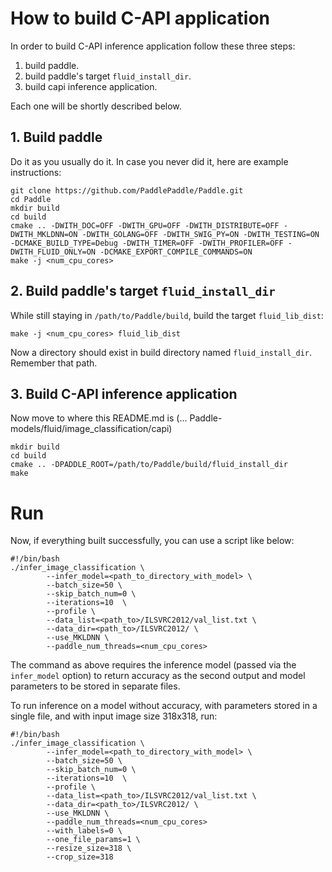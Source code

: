 # How to build C-API application
In order to build C-API inference application follow these three steps:
1. build paddle.
2. build paddle's target `fluid_install_dir`.
3. build capi inference application.

Each one will be shortly described below.
## 1. Build paddle
Do it as you usually do it. In case you never did it, here are example instructions:
```
git clone https://github.com/PaddlePaddle/Paddle.git
cd Paddle
mkdir build
cd build
cmake .. -DWITH_DOC=OFF -DWITH_GPU=OFF -DWITH_DISTRIBUTE=OFF -DWITH_MKLDNN=ON -DWITH_GOLANG=OFF -DWITH_SWIG_PY=ON -DWITH_TESTING=ON -DCMAKE_BUILD_TYPE=Debug -DWITH_TIMER=OFF -DWITH_PROFILER=OFF -DWITH_FLUID_ONLY=ON -DCMAKE_EXPORT_COMPILE_COMMANDS=ON
make -j <num_cpu_cores>
```
## 2. Build paddle's target `fluid_install_dir`
While still staying in `/path/to/Paddle/build`, build the target `fluid_lib_dist`:
```
make -j <num_cpu_cores> fluid_lib_dist
```
Now a directory should exist in build directory named `fluid_install_dir`. Remember that path.
## 3. Build C-API inference application
Now move to where this README.md is (... Paddle-models/fluid/image_classification/capi)
```
mkdir build
cd build
cmake .. -DPADDLE_ROOT=/path/to/Paddle/build/fluid_install_dir
make
```
# Run
Now, if everything built successfully, you can use a script like below:
```
#!/bin/bash
./infer_image_classification \
        --infer_model=<path_to_directory_with_model> \
        --batch_size=50 \
        --skip_batch_num=0 \
        --iterations=10  \
        --profile \
        --data_list=<path_to>/ILSVRC2012/val_list.txt \
        --data_dir=<path_to>/ILSVRC2012/ \
        --use_MKLDNN \
        --paddle_num_threads=<num_cpu_cores>
```
The command as above requires the inference model (passed via the `infer_model`
option) to return accuracy as the second output and model parameters to be
stored in separate files.

To run inference on a model without accuracy, with parameters stored
in a single file, and with input image size 318x318, run:
```
#!/bin/bash
./infer_image_classification \
        --infer_model=<path_to_directory_with_model> \
        --batch_size=50 \
        --skip_batch_num=0 \
        --iterations=10  \
        --profile \
        --data_list=<path_to>/ILSVRC2012/val_list.txt \
        --data_dir=<path_to>/ILSVRC2012/ \
        --use_MKLDNN \
        --paddle_num_threads=<num_cpu_cores>
        --with_labels=0 \
        --one_file_params=1 \
        --resize_size=318 \
        --crop_size=318
```
